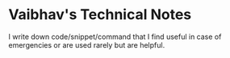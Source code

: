 # Vaibhav's Technical Notes

I write down code/snippet/command that I find useful in case of emergencies or are used rarely but are helpful.